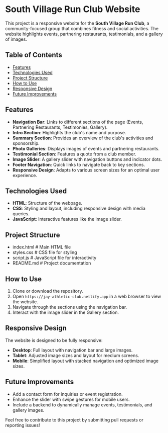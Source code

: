 # South Village Run Club Website

This project is a responsive website for the **South Village Run Club**, a community-focused group that combines fitness and social activities. The website highlights events, partnering restaurants, testimonials, and a gallery of images.

## Table of Contents

- [Features](#features)
- [Technologies Used](#technologies-used)
- [Project Structure](#project-structure)
- [How to Use](#how-to-use)
- [Responsive Design](#responsive-design)
- [Future Improvements](#future-improvements)

## Features

- **Navigation Bar**: Links to different sections of the page (Events, Partnering Restaurants, Testimonies, Gallery).
- **Intro Section**: Highlights the club's name and purpose.
- **Summary Section**: Provides an overview of the club's activities and sponsorship.
- **Photo Galleries**: Displays images of events and partnering restaurants.
- **Testimonial Section**: Features a quote from a club member.
- **Image Slider**: A gallery slider with navigation buttons and indicator dots.
- **Footer Navigation**: Quick links to navigate back to key sections.
- **Responsive Design**: Adapts to various screen sizes for an optimal user experience.

## Technologies Used

- **HTML**: Structure of the webpage.
- **CSS**: Styling and layout, including responsive design with media queries.
- **JavaScript**: Interactive features like the image slider.

## Project Structure
 - index.html # Main HTML file 
 - styles.css # CSS file for styling 
 - script.js # JavaScript file for interactivity 
 - README.md # Project documentation


## How to Use

1. Clone or download the repository.
2. Open `https://jay-athletic-club.netlify.app` in a web browser to view the website.
3. Navigate through the sections using the navigation bar.
4. Interact with the image slider in the Gallery section.

## Responsive Design

The website is designed to be fully responsive:
- **Desktop**: Full layout with navigation bar and large images.
- **Tablet**: Adjusted image sizes and layout for medium screens.
- **Mobile**: Simplified layout with stacked navigation and optimized image sizes.

## Future Improvements

- Add a contact form for inquiries or event registration.
- Enhance the slider with swipe gestures for mobile users.
- Include a backend to dynamically manage events, testimonials, and gallery images.

Feel free to contribute to this project by submitting pull requests or reporting issues!

